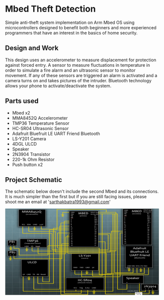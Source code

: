 # Mbed Theft Detection
Simple anti-theft system implementation on Arm Mbed OS using microcontrollers designed to benefit both beginners and more experienced programmers that have an interest in the basics of home security. 

## Design and Work
This design uses an accelerometer to measure displacement for protection against forced entry. A sensor to measure fluctuations in temperature in order to simulate a fire alarm and an ultrasonic sensor to monitor movement. If any of these sensors are triggered an alarm is activated and a camera turns on and takes pictures of the intruder. Bluetooth technology allows your phone to activate/deactivate the system.

## Parts used
* Mbed x2
* MMA8452Q Accelerometer
* TMP36 Temperature Sensor
* HC-SR04 Ultrasonic Sensor
* Adafruit Bluefruit LE UART Friend Bluetooth
* LS-Y201 Camera
* 4DGL ULCD
* Speaker
* 2N3904 Transistor
* 220-1k Ohm Resistor
* Push button x2

## Project Schematic
The schematic below doesn't include the second Mbed and its connections. It is much simpler than the first but if you are still facing issues, please shoot me an email at 'sarthakbatra1993@gmail.com'

![Project Schematic](MbedProjectSchematic.png)
